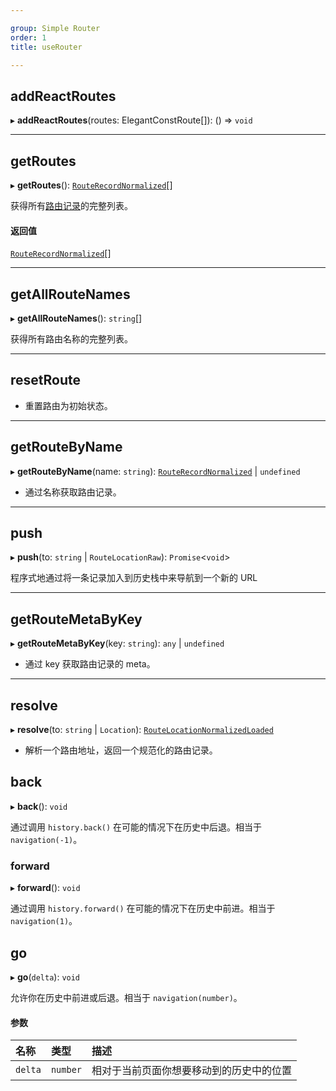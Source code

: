 ```yaml
---

group: Simple Router  
order: 1  
title: useRouter

---
```



## addReactRoutes

▸ **addReactRoutes**(routes: ElegantConstRoute[]): () => `void`

---

## getRoutes

▸ **getRoutes**(): [`RouteRecordNormalized`](/docs/route/use-route-cn)[]

获得所有[路由记录](/docs/route/use-route-cn)的完整列表。

#### 返回值

[`RouteRecordNormalized`](/docs/route/use-route-cn)[]

---

## getAllRouteNames

▸ **getAllRouteNames**(): `string`[]

获得所有路由名称的完整列表。

---

## resetRoute

- 重置路由为初始状态。

---

## getRouteByName

▸ **getRouteByName**(name: `string`): [`RouteRecordNormalized`](/docs/route/use-route-cn) | `undefined`

- 通过名称获取路由记录。

---

## push

▸ **push**(to: `string` | `RouteLocationRaw`): `Promise`<`void`\>

程序式地通过将一条记录加入到历史栈中来导航到一个新的 URL

---

## getRouteMetaByKey

▸ **getRouteMetaByKey**(key: `string`): `any` | `undefined`

- 通过 key 获取路由记录的 meta。

---

## resolve

▸ **resolve**(to: `string` | `Location`): [`RouteLocationNormalizedLoaded`](/docs/route/use-route-cn)

- 解析一个路由地址，返回一个规范化的路由记录。

## back

▸ **back**(): `void`

通过调用 `history.back()` 在可能的情况下在历史中后退。相当于 `navigation(-1)`。

### forward

▸ **forward**(): `void`

通过调用 `history.forward()` 在可能的情况下在历史中前进。相当于 `navigation(1)`。

## go

▸ **go**(`delta`): `void`

允许你在历史中前进或后退。相当于 `navigation(number)`。

#### 参数

| 名称 | 类型 | 描述 |
| :------ | :------ | :------ |
| `delta` | `number` | 相对于当前页面你想要移动到的历史中的位置 |

